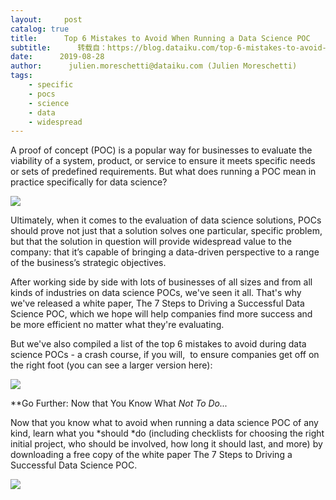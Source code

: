 ```yaml
---
layout:     post
catalog: true
title:      Top 6 Mistakes to Avoid When Running a Data Science POC
subtitle:      转载自：https://blog.dataiku.com/top-6-mistakes-to-avoid-when-running-a-data-science-poc
date:      2019-08-28
author:      julien.moreschetti@dataiku.com (Julien Moreschetti)
tags:
    - specific
    - pocs
    - science
    - data
    - widespread
---
```


A proof of concept (POC) is a popular way for businesses to evaluate the viability of a system, product, or service to ensure it meets specific needs or sets of predefined requirements. But what does running a POC mean in practice specifically for data science?

![](https://blog.dataiku.com/hs-fs/hubfs/POC/magnifying-glass%202.jpg?width=684&height=207&name=magnifying-glass%202.jpg)


Ultimately, when it comes to the evaluation of data science solutions, POCs should prove not just that a solution solves one particular, specific problem, but that the solution in question will provide widespread value to the company: that it’s capable of bringing a data-driven perspective to a range of the business’s strategic objectives.

After working side by side with lots of businesses of all sizes and from all kinds of industries on data science POCs, we've seen it all. That's why we've released a white paper, The 7 Steps to Driving a Successful Data Science POC, which we hope will help companies find more success and be more efficient no matter what they're evaluating.

But we've also compiled a list of the top 6 mistakes to avoid during data science POCs - a crash course, if you will,  to ensure companies get off on the right foot (you can see a larger version here):

![](https://blog.dataiku.com/hs-fs/hubfs/POC/POC-Infographic.png?width=640&name=POC-Infographic.png)


**Go Further: Now that You Know What *Not *To Do...**

Now that you know what to avoid when running a data science POC of any kind, learn what you *should *do (including checklists for choosing the right initial project, who should be involved, how long it should last, and more) by downloading a free copy of the white paper The 7 Steps to Driving a Successful Data Science POC. 

![](https://no-cache.hubspot.com/cta/default/2123903/17172ef8-3e08-4973-ad00-c1de17b5bbe9.png)


 
